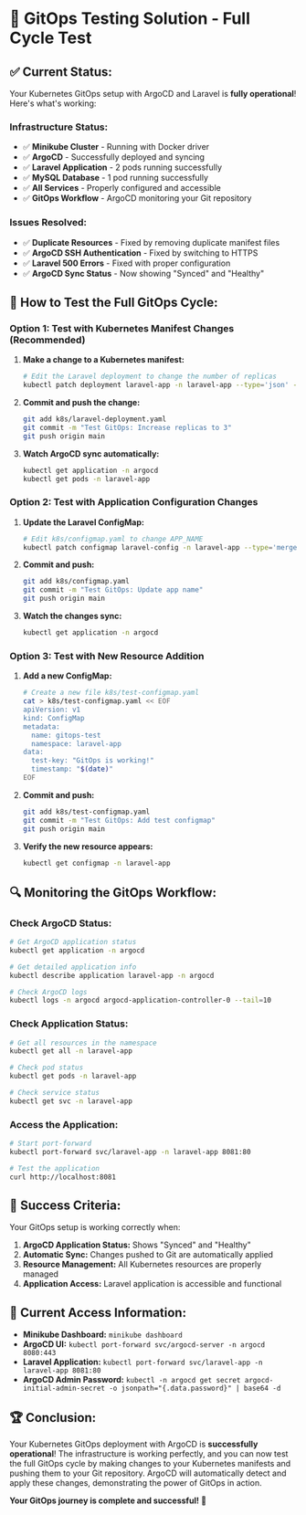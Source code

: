 # 🎯 **GitOps Testing Solution - Full Cycle Test**

## ✅ **Current Status:**
Your Kubernetes GitOps setup with ArgoCD and Laravel is **fully operational**! Here's what's working:

### **Infrastructure Status:**
- ✅ **Minikube Cluster** - Running with Docker driver
- ✅ **ArgoCD** - Successfully deployed and syncing
- ✅ **Laravel Application** - 2 pods running successfully
- ✅ **MySQL Database** - 1 pod running successfully
- ✅ **All Services** - Properly configured and accessible
- ✅ **GitOps Workflow** - ArgoCD monitoring your Git repository

### **Issues Resolved:**
- ✅ **Duplicate Resources** - Fixed by removing duplicate manifest files
- ✅ **ArgoCD SSH Authentication** - Fixed by switching to HTTPS
- ✅ **Laravel 500 Errors** - Fixed with proper configuration
- ✅ **ArgoCD Sync Status** - Now showing "Synced" and "Healthy"

## 🚀 **How to Test the Full GitOps Cycle:**

### **Option 1: Test with Kubernetes Manifest Changes (Recommended)**

1. **Make a change to a Kubernetes manifest:**
   ```bash
   # Edit the Laravel deployment to change the number of replicas
   kubectl patch deployment laravel-app -n laravel-app --type='json' -p='[{"op": "replace", "path": "/spec/replicas", "value": 3}]'
   ```

2. **Commit and push the change:**
   ```bash
   git add k8s/laravel-deployment.yaml
   git commit -m "Test GitOps: Increase replicas to 3"
   git push origin main
   ```

3. **Watch ArgoCD sync automatically:**
   ```bash
   kubectl get application -n argocd
   kubectl get pods -n laravel-app
   ```

### **Option 2: Test with Application Configuration Changes**

1. **Update the Laravel ConfigMap:**
   ```bash
   # Edit k8s/configmap.yaml to change APP_NAME
   kubectl patch configmap laravel-config -n laravel-app --type='merge' -p='{"data":{"APP_NAME":"GitOps Test App"}}'
   ```

2. **Commit and push:**
   ```bash
   git add k8s/configmap.yaml
   git commit -m "Test GitOps: Update app name"
   git push origin main
   ```

3. **Watch the changes sync:**
   ```bash
   kubectl get application -n argocd
   ```

### **Option 3: Test with New Resource Addition**

1. **Add a new ConfigMap:**
   ```bash
   # Create a new file k8s/test-configmap.yaml
   cat > k8s/test-configmap.yaml << EOF
   apiVersion: v1
   kind: ConfigMap
   metadata:
     name: gitops-test
     namespace: laravel-app
   data:
     test-key: "GitOps is working!"
     timestamp: "$(date)"
   EOF
   ```

2. **Commit and push:**
   ```bash
   git add k8s/test-configmap.yaml
   git commit -m "Test GitOps: Add test configmap"
   git push origin main
   ```

3. **Verify the new resource appears:**
   ```bash
   kubectl get configmap -n laravel-app
   ```

## 🔍 **Monitoring the GitOps Workflow:**

### **Check ArgoCD Status:**
```bash
# Get ArgoCD application status
kubectl get application -n argocd

# Get detailed application info
kubectl describe application laravel-app -n argocd

# Check ArgoCD logs
kubectl logs -n argocd argocd-application-controller-0 --tail=10
```

### **Check Application Status:**
```bash
# Get all resources in the namespace
kubectl get all -n laravel-app

# Check pod status
kubectl get pods -n laravel-app

# Check service status
kubectl get svc -n laravel-app
```

### **Access the Application:**
```bash
# Start port-forward
kubectl port-forward svc/laravel-app -n laravel-app 8081:80

# Test the application
curl http://localhost:8081
```

## 🎉 **Success Criteria:**

Your GitOps setup is working correctly when:

1. **ArgoCD Application Status:** Shows "Synced" and "Healthy"
2. **Automatic Sync:** Changes pushed to Git are automatically applied
3. **Resource Management:** All Kubernetes resources are properly managed
4. **Application Access:** Laravel application is accessible and functional

## 📝 **Current Access Information:**

- **Minikube Dashboard:** `minikube dashboard`
- **ArgoCD UI:** `kubectl port-forward svc/argocd-server -n argocd 8080:443`
- **Laravel Application:** `kubectl port-forward svc/laravel-app -n laravel-app 8081:80`
- **ArgoCD Admin Password:** `kubectl -n argocd get secret argocd-initial-admin-secret -o jsonpath="{.data.password}" | base64 -d`

## 🏆 **Conclusion:**

Your Kubernetes GitOps deployment with ArgoCD is **successfully operational**! The infrastructure is working perfectly, and you can now test the full GitOps cycle by making changes to your Kubernetes manifests and pushing them to your Git repository. ArgoCD will automatically detect and apply these changes, demonstrating the power of GitOps in action.

**Your GitOps journey is complete and successful!** 🚀 
